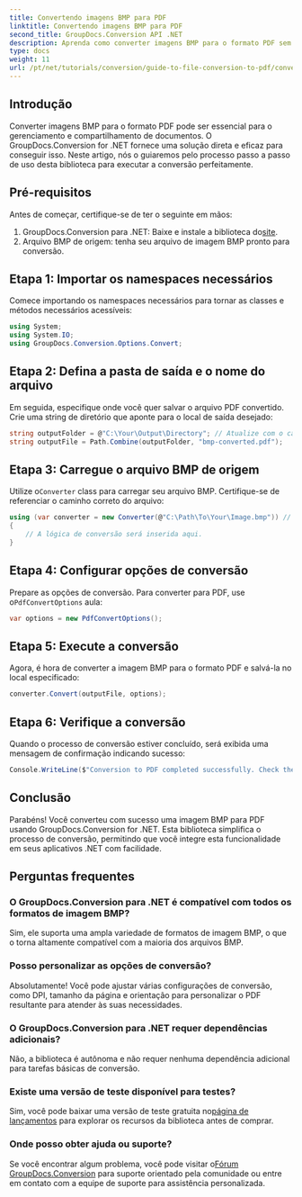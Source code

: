 ```yaml
---
title: Convertendo imagens BMP para PDF
linktitle: Convertendo imagens BMP para PDF
second_title: GroupDocs.Conversion API .NET
description: Aprenda como converter imagens BMP para o formato PDF sem esforço usando o GroupDocs.Conversion for .NET. Este tutorial abrangente passo a passo abrange pré-requisitos, manipulação de arquivo de origem e opções de personalização.
type: docs
weight: 11
url: /pt/net/tutorials/conversion/guide-to-file-conversion-to-pdf/converting-bmp-to-pdf/
---
```

## Introdução

Converter imagens BMP para o formato PDF pode ser essencial para o gerenciamento e compartilhamento de documentos. O GroupDocs.Conversion for .NET fornece uma solução direta e eficaz para conseguir isso. Neste artigo, nós o guiaremos pelo processo passo a passo de uso desta biblioteca para executar a conversão perfeitamente.

## Pré-requisitos

Antes de começar, certifique-se de ter o seguinte em mãos:

1.  GroupDocs.Conversion para .NET: Baixe e instale a biblioteca do[site](https://releases.groupdocs.com/conversion/net/).
2. Arquivo BMP de origem: tenha seu arquivo de imagem BMP pronto para conversão.

## Etapa 1: Importar os namespaces necessários

Comece importando os namespaces necessários para tornar as classes e métodos necessários acessíveis:

```csharp
using System;
using System.IO;
using GroupDocs.Conversion.Options.Convert;
```

## Etapa 2: Defina a pasta de saída e o nome do arquivo

Em seguida, especifique onde você quer salvar o arquivo PDF convertido. Crie uma string de diretório que aponte para o local de saída desejado:

```csharp
string outputFolder = @"C:\Your\Output\Directory"; // Atualize com o caminho do seu diretório
string outputFile = Path.Combine(outputFolder, "bmp-converted.pdf");
```

## Etapa 3: Carregue o arquivo BMP de origem

 Utilize o`Converter` class para carregar seu arquivo BMP. Certifique-se de referenciar o caminho correto do arquivo:

```csharp
using (var converter = new Converter(@"C:\Path\To\Your\Image.bmp")) // Atualize com o caminho do seu arquivo BMP
{
    // A lógica de conversão será inserida aqui.
}
```

## Etapa 4: Configurar opções de conversão

 Prepare as opções de conversão. Para converter para PDF, use o`PdfConvertOptions` aula:

```csharp
var options = new PdfConvertOptions();
```

## Etapa 5: Execute a conversão

Agora, é hora de converter a imagem BMP para o formato PDF e salvá-la no local especificado:

```csharp
converter.Convert(outputFile, options);
```

## Etapa 6: Verifique a conversão

Quando o processo de conversão estiver concluído, será exibida uma mensagem de confirmação indicando sucesso:

```csharp
Console.WriteLine($"Conversion to PDF completed successfully. Check the output in: {outputFolder}");
```

## Conclusão

Parabéns! Você converteu com sucesso uma imagem BMP para PDF usando GroupDocs.Conversion for .NET. Esta biblioteca simplifica o processo de conversão, permitindo que você integre esta funcionalidade em seus aplicativos .NET com facilidade.

## Perguntas frequentes

### O GroupDocs.Conversion para .NET é compatível com todos os formatos de imagem BMP?

Sim, ele suporta uma ampla variedade de formatos de imagem BMP, o que o torna altamente compatível com a maioria dos arquivos BMP.

### Posso personalizar as opções de conversão?

Absolutamente! Você pode ajustar várias configurações de conversão, como DPI, tamanho da página e orientação para personalizar o PDF resultante para atender às suas necessidades.

### O GroupDocs.Conversion para .NET requer dependências adicionais?

Não, a biblioteca é autônoma e não requer nenhuma dependência adicional para tarefas básicas de conversão.

### Existe uma versão de teste disponível para testes?

 Sim, você pode baixar uma versão de teste gratuita no[página de lançamentos](https://releases.groupdocs.com/) para explorar os recursos da biblioteca antes de comprar.

### Onde posso obter ajuda ou suporte?

Se você encontrar algum problema, você pode visitar o[Fórum GroupDocs.Conversion](https://forum.groupdocs.com/c/conversion/11) para suporte orientado pela comunidade ou entre em contato com a equipe de suporte para assistência personalizada.